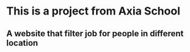 # This is a project from Axia School

## A website that filter job for people in different location
